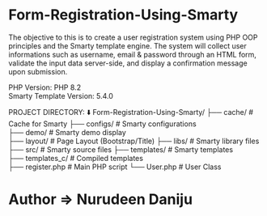 # Form-Registration-Using-Smarty

The objective to this is to create a user registration system using PHP OOP principles and the Smarty template engine. The system will collect user informations such as username, email & password through an HTML form, validate the input data server-side, and display a confirmation message upon submission.

PHP Version: PHP 8.2 <br />
Smarty Template Version: 5.4.0

PROJECT DIRECTORY: ⬇️
Form-Registration-Using-Smarty/
  ├── cache/           # Cache for Smarty
  ├── configs/         # Smarty configurations  
  ├── demo/            # Smarty demo display   
  ├── layout/          # Page Layout (Bootstrap/Title)
  ├── libs/            # Smarty library files
  ├── src/             # Smarty source files
  ├── templates/       # Smarty templates  
  ├── templates_c/     # Compiled templates  
  ├── register.php     # Main PHP script 
  └── User.php         # User Class



# Author => Nurudeen Daniju